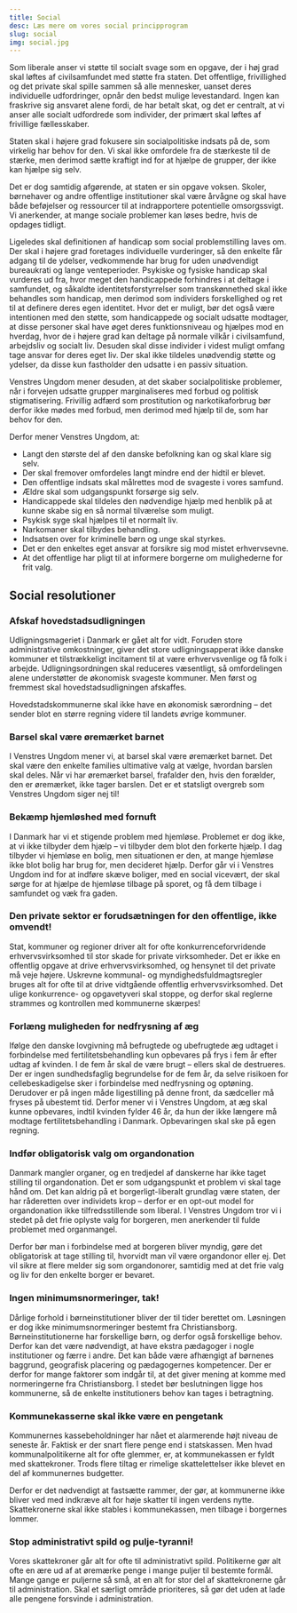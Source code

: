 ```yaml
---
title: Social
desc: Læs mere om vores social principprogram
slug: social
img: social.jpg
---
```


Som liberale anser vi støtte til socialt svage som en opgave, der i høj grad skal løftes af civilsamfundet med støtte fra staten. Det offentlige, frivillighed og det private skal spille sammen så alle mennesker, uanset deres individuelle udfordringer, opnår den bedst mulige levestandard. Ingen kan fraskrive sig ansvaret alene fordi, de har betalt skat, og det er centralt, at vi anser alle socialt udfordrede som individer, der primært skal løftes af frivillige fællesskaber.

Staten skal i højere grad fokusere sin socialpolitiske indsats på de, som virkelig har behov for den. Vi skal ikke omfordele fra de stærkeste til de stærke, men derimod sætte kraftigt ind for at hjælpe de grupper, der ikke kan hjælpe sig selv.

Det er dog samtidig afgørende, at staten er sin opgave voksen. Skoler, børnehaver og andre offentlige institutioner skal være årvågne og skal have både beføjelser og ressourcer til at indrapportere potentielle omsorgssvigt. Vi anerkender, at mange sociale problemer kan løses bedre, hvis de opdages tidligt.

Ligeledes skal definitionen af handicap som social problemstilling laves om. Der skal i højere grad foretages individuelle vurderinger, så den enkelte får adgang til de ydelser, vedkommende har brug for uden unødvendigt bureaukrati og lange venteperioder. Psykiske og fysiske handicap skal vurderes ud fra, hvor meget den handicappede forhindres i at deltage i samfundet, og såkaldte identitetsforstyrrelser som transkønnethed skal ikke behandles som handicap, men derimod som individers forskellighed og ret til at definere deres egen identitet. Hvor det er muligt, bør det også være intentionen med den støtte, som handicappede og socialt udsatte modtager, at disse personer skal have øget deres funktionsniveau og hjælpes mod en hverdag, hvor de i højere grad kan deltage på normale vilkår i civilsamfund, arbejdsliv og socialt liv. Desuden skal disse individer i videst muligt omfang tage ansvar for deres eget liv. Der skal ikke tildeles unødvendig støtte og ydelser, da disse kun fastholder den udsatte i en passiv situation.

Venstres Ungdom mener desuden, at det skaber socialpolitiske problemer, når i forvejen udsatte grupper marginaliseres med forbud og politisk stigmatisering. Frivillig adfærd som prostitution og narkotikaforbrug bør derfor ikke mødes med forbud, men derimod med hjælp til de, som har behov for den.

Derfor mener Venstres Ungdom, at:

- Langt den største del af den danske befolkning kan og skal klare sig selv. 
- Der skal fremover omfordeles langt mindre end der hidtil er blevet. 
- Den offentlige indsats skal målrettes mod de svageste i vores samfund. 
- Ældre skal som udgangspunkt forsørge sig selv. 
- Handicappede skal tildeles den nødvendige hjælp med henblik på at kunne skabe sig en så normal tilværelse som muligt.
- Psykisk syge skal hjælpes til et normalt liv.
- Narkomaner skal tilbydes behandling. 
- Indsatsen over for kriminelle børn og unge skal styrkes. 
- Det er den enkeltes eget ansvar at forsikre sig mod mistet erhvervsevne. 
- At det offentlige har pligt til at informere borgerne om mulighederne for frit valg.

## Social resolutioner

### Afskaf hovedstadsudligningen

Udligningsmageriet i Danmark er gået alt for vidt. Foruden store administrative omkostninger, giver det store udligningsapperat ikke danske kommuner et tilstrækkeligt incitament til at være erhvervsvenlige og få folk i arbejde. Udligningsordningen skal reduceres væsentligt, så omfordelingen alene understøtter de økonomisk svageste kommuner. Men først og fremmest skal hovedstadsudligningen afskaffes. 

Hovedstadskommunerne skal ikke have en økonomisk særordning – det sender blot en større regning videre til landets øvrige kommuner.

### Barsel skal være øremærket barnet

I Venstres Ungdom mener vi, at barsel skal være øremærket barnet. Det skal være den enkelte families ultimative valg at vælge, hvordan barslen skal deles. Når vi har øremærket barsel, frafalder den, hvis den forælder, den er øremærket, ikke tager barslen. Det er et statsligt overgreb som Venstres Ungdom siger nej til!

### Bekæmp hjemløshed med fornuft

I Danmark har vi et stigende problem med hjemløse. Problemet er dog ikke, at vi ikke tilbyder dem hjælp – vi tilbyder dem blot den forkerte hjælp. I dag tilbyder vi hjemløse en bolig, men situationen er den, at mange hjemløse ikke blot bolig har brug for, men decideret hjælp. Derfor går vi i Venstres Ungdom ind for at indføre skæve boliger, med en social vicevært, der skal sørge for at hjælpe de hjemløse tilbage på sporet, og få dem tilbage i samfundet og væk fra gaden.

### Den private sektor er forudsætningen for den offentlige, ikke omvendt!

Stat, kommuner og regioner driver alt for ofte konkurrenceforvridende erhvervsvirksomhed til stor skade for private virksomheder. Det er ikke en offentlig opgave at drive erhvervsvirksomhed, og hensynet til det private må veje højere. Uskrevne kommunal- og myndighedsfuldmagtsregler bruges alt for ofte til at drive vidtgående offentlig erhvervsvirksomhed. Det ulige konkurrence- og opgavetyveri skal stoppe, og derfor skal reglerne strammes og kontrollen med kommunerne skærpes!

### Forlæng muligheden for nedfrysning af æg

Ifølge den danske lovgivning må befrugtede og ubefrugtede æg udtaget i forbindelse med fertilitetsbehandling kun opbevares på frys i fem år efter udtag af kvinden. I de fem år skal de være brugt – ellers skal de destrueres. Der er ingen sundhedsfaglig begrundelse for de fem år, da selve risikoen for cellebeskadigelse sker i forbindelse med nedfrysning og optøning. Derudover er på ingen måde ligestilling på denne front, da sædceller må fryses på ubestemt tid. Derfor mener vi i Venstres Ungdom, at æg skal kunne opbevares, indtil kvinden fylder 46 år, da hun der ikke længere må modtage fertilitetsbehandling i Danmark. Opbevaringen skal ske på egen regning.

### Indfør obligatorisk valg om organdonation

Danmark mangler organer, og en tredjedel af danskerne har ikke taget stilling til organdonation. Det er som udgangspunkt et problem vi skal tage hånd om. Det kan aldrig på et borgerligt-liberalt grundlag være staten, der har råderetten over individets krop – derfor er en opt-out model for organdonation ikke tilfredsstillende som liberal. I Venstres Ungdom tror vi i stedet på det frie oplyste valg for borgeren, men anerkender til fulde problemet med organmangel. 

Derfor bør man i forbindelse med at borgeren bliver myndig, gøre det obligatorisk at tage stilling til, hvorvidt man vil være organdonor eller ej. Det vil sikre at flere melder sig som organdonorer, samtidig med at det frie valg og liv for den enkelte borger er bevaret.

### Ingen minimumsnormeringer, tak!

Dårlige forhold i børneinstitutioner bliver der til tider berettet om. Løsningen er dog ikke minimumsnormeringer bestemt fra Christiansborg. Børneinstitutionerne har forskellige børn, og derfor også forskellige behov. Derfor kan det være nødvendigt, at have ekstra pædagoger i nogle institutioner og færre i andre. Det kan både være afhængigt af børnenes baggrund, geografisk placering og pædagogernes kompetencer. Der er derfor for mange faktorer som indgår til, at det giver mening at komme med normeringerne fra Christiansborg. I stedet bør beslutningen ligge hos kommunerne, så de enkelte institutioners behov kan tages i betragtning.

### Kommunekasserne skal ikke være en pengetank

Kommunernes kassebeholdninger har nået et alarmerende højt niveau de seneste år. Faktisk er der snart flere penge end i statskassen. Men hvad kommunalpolitikerne alt for ofte glemmer, er, at kommunekassen er fyldt med skattekroner. Trods flere tiltag er rimelige skattelettelser ikke blevet en del af kommunernes budgetter. 

Derfor er det nødvendigt at fastsætte rammer, der gør, at kommunerne ikke bliver ved med indkræve alt for høje skatter til ingen verdens nytte. Skattekronerne skal ikke stables i kommunekassen, men tilbage i borgernes lommer.

### Stop administrativt spild og pulje-tyranni!

Vores skattekroner går alt for ofte til administrativt spild. Politikerne gør alt ofte en ære ud af at øremærke penge i mange puljer til bestemte formål. Mange gange er puljerne så små, at en alt for stor del af skattekronerne går til administration. Skal et særligt område prioriteres, så gør det uden at lade alle pengene forsvinde i administration.